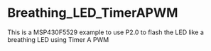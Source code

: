 # Breathing_LED_TimerAPWM
This is a MSP430F5529 example to use P2.0 to flash the LED like a breathing LED using Timer A PWM
